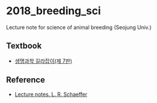 # 2018_breeding_sci
Lecture note for science of animal breeding (Seojung Univ.)

## Textbook
- [생명과학 길라잡이(제 7판)](https://www.kyobobook.co.kr/product/detailViewKor.laf?mallGb=KOR&ejkGb=KOR&barcode=9788961542203)

## Reference
-  [Lecture notes. L. R. Schaeffer](https://ansari.iut.ac.ir/sites/ansari.iut.ac.ir/files//homework_course/animal_breeding_methods.pdf)

